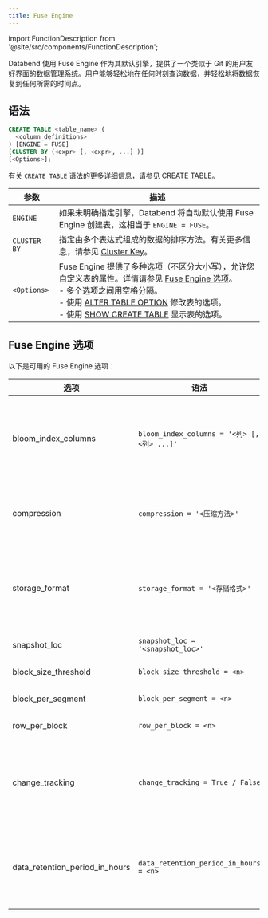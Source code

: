 ```yaml
---
title: Fuse Engine
---
```


import FunctionDescription from '@site/src/components/FunctionDescription';

<FunctionDescription description="引入或更新于：v1.2.617"/>

Databend 使用 Fuse Engine 作为其默认引擎，提供了一个类似于 Git 的用户友好界面的数据管理系统。用户能够轻松地在任何时刻查询数据，并轻松地将数据恢复到任何所需的时间点。

## 语法

```sql
CREATE TABLE <table_name> (
  <column_definitions>
) [ENGINE = FUSE]
[CLUSTER BY (<expr> [, <expr>, ...] )]
[<Options>];
```

有关 `CREATE TABLE` 语法的更多详细信息，请参见 [CREATE TABLE](../../10-sql-commands/00-ddl/01-table/10-ddl-create-table.md)。

| 参数         | 描述                                                                                                                                                                                                                                                                                                                                                                                                                                                               |
| ------------ | ------------------------------------------------------------------------------------------------------------------------------------------------------------------------------------------------------------------------------------------------------------------------------------------------------------------------------------------------------------------------------------------------------------------------------------------------------------------------- |
| `ENGINE`     | 如果未明确指定引擎，Databend 将自动默认使用 Fuse Engine 创建表，这相当于 `ENGINE = FUSE`。                                                                                                                                                                                                                                                                                                                                                                          |
| `CLUSTER BY` | 指定由多个表达式组成的数据的排序方法。有关更多信息，请参见 [Cluster Key](/guides/performance/cluster-key)。                                                                                                                                                                                                                                                                                                                                                    |
| `<Options>`  | Fuse Engine 提供了多种选项（不区分大小写），允许您自定义表的属性。详情请参见 [Fuse Engine 选项](#fuse-engine-options)。<br/>- 多个选项之间用空格分隔。<br/>- 使用 [ALTER TABLE OPTION](../../10-sql-commands/00-ddl/01-table/90-alter-table-option.md) 修改表的选项。<br/>- 使用 [SHOW CREATE TABLE](../../10-sql-commands/00-ddl/01-table/show-create-table.md) 显示表的选项。 |

## Fuse Engine 选项

以下是可用的 Fuse Engine 选项：

| 选项                          | 语法                                                | 描述                                                                                                                                                                                                                                                                                                                                                                                     |
| ------------------------------ | --------------------------------------------------- | --------------------------------------------------------------------------------------------------------------------------------------------------------------------------------------------------------------------------------------------------------------------------------------------------------------------------------------------------------------------------------------- |
| bloom_index_columns            | `bloom_index_columns = '<列> [, <列> ...]'`         | 指定用于布隆索引的列。这些列的数据类型可以是 Map、Number、String、Date 或 Timestamp。如果未指定特定列，则默认在所有支持的列上创建布隆索引。`bloom_index_columns=''` 会禁用布隆索引。                                                                                                                                                        |
| compression                    | `compression = '<压缩方法>'`                        | 指定引擎的压缩方法。压缩选项包括 lz4、zstd、snappy 或 none。在对象存储中，压缩方法默认为 zstd，在文件系统（fs）存储中默认为 lz4。                                                                                                                                                                                                                 |
| storage_format                 | `storage_format = '<存储格式>'`                     | 指定数据的存储方式。默认情况下，storage_format 设置为 **Parquet**，它提供了高压缩率，非常适合云原生对象存储。此外，还支持实验性的 **Native** 格式，优化了文件系统等存储设备的内存复制开销。                                                                                   |
| snapshot_loc                   | `snapshot_loc = '<snapshot_loc>'`                   | 指定一个字符串格式的位置参数，允许轻松共享表而无需复制数据。                                                                                                                                                                                                                                                                                    |
| block_size_threshold           | `block_size_threshold = <n>`                        | 指定块的最大大小（以字节为单位）。默认为 104,857,600 字节。                                                                                                                                                                                                                                                                               |
| block_per_segment              | `block_per_segment = <n>`                           | 指定一个段中的最大块数。默认为 1,000。                                                                                                                                                                                                                                                                                                     |
| row_per_block                  | `row_per_block = <n>`                               | 指定文件中的最大行数。默认为 1,000,000。                                                                                                                                                                                                                                                                                                   |
| change_tracking                | `change_tracking = True / False`                    | 在 Fuse Engine 中将此选项设置为 `True` 可以跟踪表的更改。<br/>为表创建流会自动将 `change_tracking` 设置为 `True`，并向表中引入额外的隐藏列作为更改跟踪元数据。有关更多信息，请参阅 [流的工作原理](/guides/load-data/continuous-data-pipelines/stream#how-stream-works)。     |
| data_retention_period_in_hours | `data_retention_period_in_hours = <n>`              | 指定表数据的保留时间（以小时为单位）。最小值为 1 小时。最大值由 [databend-query.toml](https://github.com/databendlabs/databend/blob/main/scripts/distribution/configs/databend-query.toml) 配置文件中的 `data_retention_time_in_days_max` 设置定义，如果未指定，则默认为 2,160 小时（90 天 x 24 小时）。 |